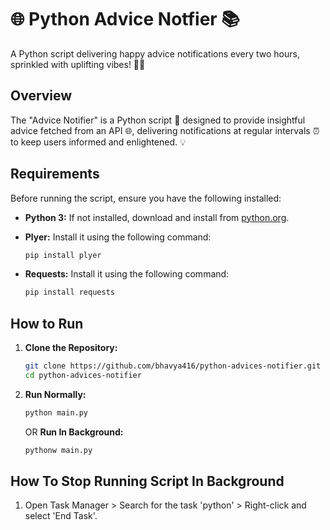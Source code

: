 # 🌐 Python Advice Notfier 📚
 A Python script delivering happy advice notifications every two hours, sprinkled with uplifting vibes! 🌟😊

## Overview

The "Advice Notifier" is a Python script 🐍 designed to provide insightful advice fetched from an API 🌐, delivering notifications at regular intervals ⏰ to keep users informed and enlightened. 💡

## Requirements

Before running the script, ensure you have the following installed:

- **Python 3:** If not installed, download and install from [python.org](https://www.python.org/downloads/).
- **Plyer:** Install it using the following command:

    ```bash
    pip install plyer
    ```
- **Requests:** Install it using the following command:

    ```bash
    pip install requests
    ```
## How to Run

1. **Clone the Repository:**
   ```bash
   git clone https://github.com/bhavya416/python-advices-notifier.git
   cd python-advices-notifier
   ```
2. **Run Normally:**
   ```bash
   python main.py
   ```

   OR
   **Run In Background:**
   ```bash
   pythonw main.py
   ```

## How To Stop Running Script In Background

1. Open Task Manager > Search for the task 'python' > Right-click and select 'End Task'.

